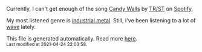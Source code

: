 
  Currently, I can't get enough of the song <a href="https://open.spotify.com/track/5GqedYVBmdf6gzIgW2PBgZ">Candy Walls</a> by <a href="https://open.spotify.com/artist/64NhyHqRKYhV0IZylrElWu">TR/ST</a> on <a href="https://open.spotify.com/user/9qz2xtkur2fengfsdcq8dd907?si=kq2SVrUkSNe0z1NJjpt7kg">Spotify</a>.

  My most listened genre is <a href="https://duckduckgo.com/?q=industrial metal music">industrial metal</a>.
  Still, I've been listening to a lot of <a href="https://duckduckgo.com/?q=wave music">wave</a> lately.

  This file is generated automatically. Read more <a href="https://github.com/CodeF0x/CodeF0x/blob/master/IMPORTANT.md">here</a>.
  <br>
  <sub>Last modified at 2021-04-24 22:03:58.</sub>
  